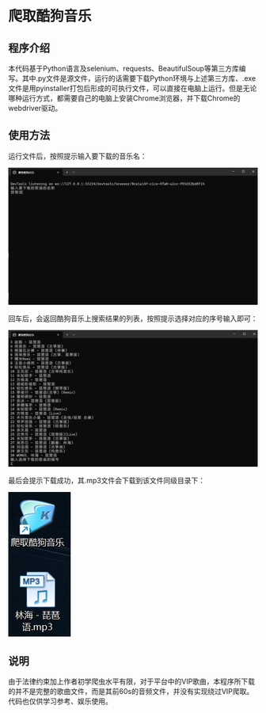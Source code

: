# 爬取酷狗音乐

## 程序介绍

本代码基于Python语言及selenium、requests、BeautifulSoup等第三方库编写。其中.py文件是源文件，运行的话需要下载Python环境与上述第三方库、.exe文件是用pyinstaller打包后形成的可执行文件，可以直接在电脑上运行。但是无论哪种运行方式，都需要自己的电脑上安装Chrome浏览器，并下载Chrome的webdriver驱动。

## 使用方法

运行文件后，按照提示输入要下载的音乐名：

![](https://github.com/Poseidon-fan/-/blob/main/img/p1.png?raw=true)

回车后，会返回酷狗音乐上搜索结果的列表，按照提示选择对应的序号输入即可：

![](https://github.com/Poseidon-fan/-/blob/main/img/p2.png?raw=true)

最后会提示下载成功，其.mp3文件会下载到该文件同级目录下：

![](https://github.com/Poseidon-fan/-/blob/main/img/p3.png?raw=true)

## 说明

由于法律约束加上作者初学爬虫水平有限，对于平台中的VIP歌曲，本程序所下载的并不是完整的歌曲文件，而是其前60s的音频文件，并没有实现绕过VIP爬取。代码也仅供学习参考、娱乐使用。
